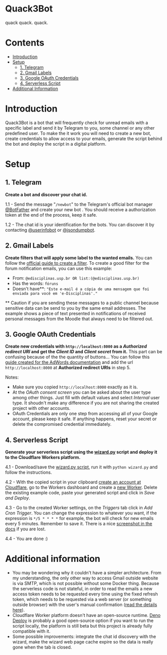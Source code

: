 

# Quack3Bot

quack quack. quack.

# Contents
 - [Introduction](#introduction)
 -  [Setup](#setup)
	 - [1. Telegram](#1-telegram)
	 - [2. Gmail Labels](#2-gmail-labels)
	 -  [3. Google OAuth Credentials](#3-google-oauth-credentials)
	 - [4. Serverless Script](#4-serverless-script)
 - [Additional Information](#additional-information)


# Introduction

Quack3Bot is a bot that will frequently check for unread emails with a specific label and send it by Telegram to you, some channel or any other predefined user. To make the it work you will need to create a new bot, create credentials to allow access to your emails, generate the script behind the bot and deploy the script in a digital platform.  



# Setup

## 1. Telegram

**Create a bot and discover your chat id.**

1.1 - Send the message "`/newbot`"  to the Telegram's official bot manager [@BotFather](https://t.me/botfather) and create your new bot . You should receive a authorization token at the end of the process, keep it safe.

1.2 - The chat id is your identification for the bots. You can discover it by contacting [@userinfobot](https://t.me/userinfobot) or [@jsondumpbot](https://t.me/jsondumpbot).



## 2. Gmail Labels

**Create filters that will apply some label to the wanted emails.**  You can follow the [official guide to create a filter](https://support.google.com/mail/answer/6579#zippy=,create-a-filter). To create a good filter for the forum notification emails, you can use this example:

 - From: `@edisciplinas.usp.br OR list:(@edisciplinas.usp.br)`
 - Has the words: `fóruns`
 - Doesn't have**: `"Este e-mail é a cópia de uma mensagem que foi enviada para você em 'e-Disciplinas'."`
 
 ** Caution if you are sending these messages to a public channel because sensitive data can be send to you by the same email addresses. The example shows a piece of text presented in notifications of received personal messages from the Moodle that always need to be filtered out.



## 3. Google OAuth Credentials

**Create new credentials with `http://localhost:8000` as a *Authorized redirect URI* and get the *Client ID* and *Client secret* from it.** This part can be confusing because of the the quantity of buttons... You can follow this [guide created for the AdWords documentation](https://developers.google.com/adwords/api/docs/guides/authentication#webapp) and add the url `http://localhost:8000` at **Authorized redirect URIs** in step 5.

Notes:
- Make sure you copied `http://localhost:8000` exactly as it is.
 - At the *OAuth consent screen* you can be asked about the user type among other things. Just fill with default values and select *Internal* user type. It shoudn't make any difference if you are not sharing the created project with other accounts.
 - OAuth Credentials are only one step from accessing all of your Google account, please keep it safe. If anything happens, reset your secret or delete the compromised credential immediately.

 

## 4. Serverless Script

**Generate your serverless script using the [wizard.py](https://github.com/wilwxk/quack3bot/blob/main/wizard.py) script and deploy it to the Cloudflare Workers platform.** 

4.1 - Download/save the [wizard.py script](http://raw.githubusercontent.com/wilwxk/quack3bot/main/quack3bot.js), run it with `python wizard.py` and follow the instructions.

4.2 - With the copied script in your clipboard  [create an account at Cloudflare](https://dash.cloudflare.com/sign-up/workers), go to the Workers dashboard and create a [new Worker](https://dash.cloudflare.com/?account=workers). Delete the existing example code, paste your generated script and click in *Save and Deploy*.

4.3 - Go to the created Worker settings, on the *Triggers* tab click in *Add Cron Trigger*. You can change the expression to whatever you want, if the expression is `*/5 * * * *` for example, the bot will check for new emails every 5 minutes. Remember to save it. There is a nice [screenshot in the docs](https://developers.cloudflare.com/workers/platform/cron-triggers#adding-cron-triggers) if you are lost.

4.4 - You are done :)



# Additional information

- You may be wondering why it couldn't have a simpler architecture. From my understanding, the only other way to access Gmail outside website is via SMTP, which is not possible without some Docker thing. Because the serverless code is not stateful, in order to read the emails a new access token needs to be requested every time using the fixed refresh token, which needs to be requested via a web server (or something outside browser) with the user's manual confirmation ([read the details here](https://developers.google.com/identity/protocols/oauth2)).
- Cloudflare Worker platform doesn't have an open-source runtime. [Deno Deploy](https://deno.com/deploy/docs) is probably a good open-source option if you want to run the script locally, the platform is still beta but this project is already fully compatible with it.
- Some possible improvements: integrate the chat id discovery with the wizard, make the wizard web page cache expire so the data is really gone when the tab is closed. 
